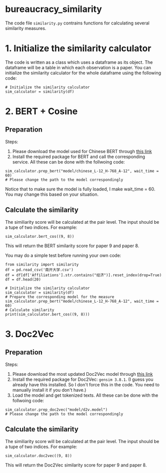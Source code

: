 # bureaucracy_similarity
The code file `similarity.py` contrains functions for calculating several similarity measures.
# 1. Initialize the similarity calculator
The code is written as a class which uses a dataframe as its object. The dataframe will be a table in which each observation is a paper. You can initialize the similarity calculator for the whole dataframe using the following code:
```
# Initialize the similarity calculator
sim_calculator = similarity(df)
```

# 2. BERT + Cosine
## Preparation
Steps:
1. Please download the model used for Chinese BERT through [this link](https://www.dropbox.com/sh/ruz967qrqujgzr4/AADOXeDvMKVpmqbNaN1HkmmQa?dl=0)
2. Install the required package for BERT and call the corresponding service. All these can be done with the follwoing code:
```
sim_calculator.prep_bert("model/chinese_L-12_H-768_A-12", wait_time = 60) 
# Please change the path to the model correspondingly
```
Notice that to make sure the model is fully loaded, I make wait_time = 60. You may change this based on your situation.

## Calculate the similarity
The similiarity score will be calculated at the pair level. The input should be a tupe of two indices. For example:
```
sim_calculator.bert_cos((9, 8))
```
This will return the BERT similarity score for paper 9 and paper 8.

You may do a simple test before running your own code:
```
from similarity import similarity
df = pd.read_csv('南开大学.csv')
df = df[df['Affiliations'].str.contains("经济")].reset_index(drop=True)
df = df.head(20)

# Initialize the similarity calculator
sim_calculator = similarity(df)
# Prepare the corresponding model for the measure
sim_calculator.prep_bert("model/chinese_L-12_H-768_A-12", wait_time = 60)
# Calculate similarity
print(sim_calculator.bert_cos((9, 8)))
```

# 3. Doc2Vec
## Preparation
Steps:
1. Please download the most updated Doc2Vec model through [this link](https://www.dropbox.com/s/b4sjx117ew6291z/d2v.model?dl=0)
2. Install the required package for Doc2Vec: `gensim 3.8.1`. (I guess you already have this installed. So I don't force this in the code. You need to manually install it if you don't have.)
3. Load the model and get tokenized texts. All these can be done with the follwoing code:
```
sim_calculator.prep_doc2vec("model/d2v.model") 
# Please change the path to the model correspondingly
```

## Calculate the similarity
The similiarity score will be calculated at the pair level. The input should be a tupe of two indices. For example:
```
sim_calculator.doc2vec((9, 8))
```
This will return the Doc2Vec similarity score for paper 9 and paper 8.

